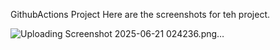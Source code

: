GithubActions Project 
Here are the screenshots for teh project.

![Uploading Screenshot 2025-06-21 024236.png…]()
